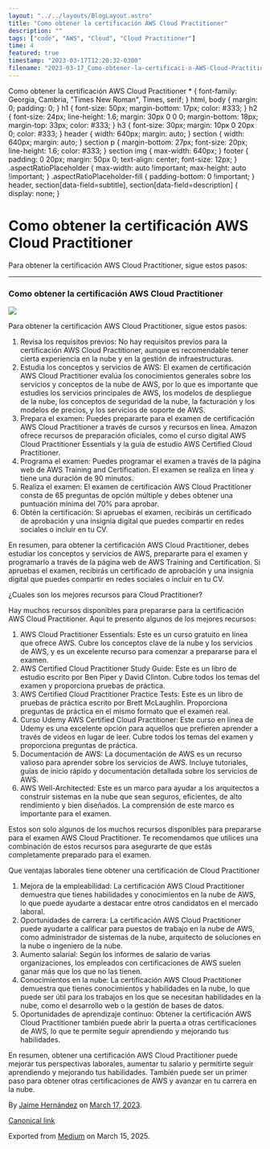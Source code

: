 ```yaml
---
layout: "../../layouts/BlogLayout.astro"
title: "Como obtener la certificación AWS Cloud Practitioner"
description: ""
tags: ["code", "AWS", "Cloud", "Cloud Practitioner"]
time: 4
featured: true
timestamp: "2023-03-17T12:20:32-0300"
filename: "2023-03-17_Como-obtener-la-certificaci-n-AWS-Cloud-Practitioner-f029fea2f1df"
---
```


Como obtener la certificación AWS Cloud Practitioner \* { font-family: Georgia, Cambria, "Times New Roman", Times, serif; } html, body { margin: 0; padding: 0; } h1 { font-size: 50px; margin-bottom: 17px; color: #333; } h2 { font-size: 24px; line-height: 1.6; margin: 30px 0 0 0; margin-bottom: 18px; margin-top: 33px; color: #333; } h3 { font-size: 30px; margin: 10px 0 20px 0; color: #333; } header { width: 640px; margin: auto; } section { width: 640px; margin: auto; } section p { margin-bottom: 27px; font-size: 20px; line-height: 1.6; color: #333; } section img { max-width: 640px; } footer { padding: 0 20px; margin: 50px 0; text-align: center; font-size: 12px; } .aspectRatioPlaceholder { max-width: auto !important; max-height: auto !important; } .aspectRatioPlaceholder-fill { padding-bottom: 0 !important; } header, section\[data-field=subtitle\], section\[data-field=description\] { display: none; }

Como obtener la certificación AWS Cloud Practitioner
====================================================

Para obtener la certificación AWS Cloud Practitioner, sigue estos pasos:

* * *

### Como obtener la certificación AWS Cloud Practitioner

![](https://cdn-images-1.medium.com/max/800/1*KkG4LBjCkSS473rm7xo6fQ.png)

Para obtener la certificación AWS Cloud Practitioner, sigue estos pasos:

1.  Revisa los requisitos previos: No hay requisitos previos para la certificación AWS Cloud Practitioner, aunque es recomendable tener cierta experiencia en la nube y en la gestión de infraestructuras.
2.  Estudia los conceptos y servicios de AWS: El examen de certificación AWS Cloud Practitioner evalúa los conocimientos generales sobre los servicios y conceptos de la nube de AWS, por lo que es importante que estudies los servicios principales de AWS, los modelos de despliegue de la nube, los conceptos de seguridad de la nube, la facturación y los modelos de precios, y los servicios de soporte de AWS.
3.  Prepara el examen: Puedes prepararte para el examen de certificación AWS Cloud Practitioner a través de cursos y recursos en línea. Amazon ofrece recursos de preparación oficiales, como el curso digital AWS Cloud Practitioner Essentials y la guía de estudio AWS Certified Cloud Practitioner.
4.  Programa el examen: Puedes programar el examen a través de la página web de AWS Training and Certification. El examen se realiza en línea y tiene una duración de 90 minutos.
5.  Realiza el examen: El examen de certificación AWS Cloud Practitioner consta de 65 preguntas de opción múltiple y debes obtener una puntuación mínima del 70% para aprobar.
6.  Obtén la certificación: Si apruebas el examen, recibirás un certificado de aprobación y una insignia digital que puedes compartir en redes sociales o incluir en tu CV.

En resumen, para obtener la certificación AWS Cloud Practitioner, debes estudiar los conceptos y servicios de AWS, prepararte para el examen y programarlo a través de la página web de AWS Training and Certification. Si apruebas el examen, recibirás un certificado de aprobación y una insignia digital que puedes compartir en redes sociales o incluir en tu CV.

¿Cuales son los mejores recursos para Cloud Practitioner?

Hay muchos recursos disponibles para prepararse para la certificación AWS Cloud Practitioner. Aquí te presento algunos de los mejores recursos:

1.  AWS Cloud Practitioner Essentials: Este es un curso gratuito en línea que ofrece AWS. Cubre los conceptos clave de la nube y los servicios de AWS, y es un excelente recurso para comenzar a prepararse para el examen.
2.  AWS Certified Cloud Practitioner Study Guide: Este es un libro de estudio escrito por Ben Piper y David Clinton. Cubre todos los temas del examen y proporciona pruebas de práctica.
3.  AWS Certified Cloud Practitioner Practice Tests: Este es un libro de pruebas de práctica escrito por Brett McLaughlin. Proporciona preguntas de práctica en el mismo formato que el examen real.
4.  Curso Udemy AWS Certified Cloud Practitioner: Este curso en línea de Udemy es una excelente opción para aquellos que prefieren aprender a través de videos en lugar de leer. Cubre todos los temas del examen y proporciona preguntas de práctica.
5.  Documentación de AWS: La documentación de AWS es un recurso valioso para aprender sobre los servicios de AWS. Incluye tutoriales, guías de inicio rápido y documentación detallada sobre los servicios de AWS.
6.  AWS Well-Architected: Este es un marco para ayudar a los arquitectos a construir sistemas en la nube que sean seguros, eficientes, de alto rendimiento y bien diseñados. La comprensión de este marco es importante para el examen.

Estos son solo algunos de los muchos recursos disponibles para prepararse para el examen AWS Cloud Practitioner. Te recomendamos que utilices una combinación de estos recursos para asegurarte de que estás completamente preparado para el examen.

Que ventajas laborales tiene obtener una certificación de Cloud Practitioner

1.  Mejora de la empleabilidad: La certificación AWS Cloud Practitioner demuestra que tienes habilidades y conocimientos en la nube de AWS, lo que puede ayudarte a destacar entre otros candidatos en el mercado laboral.
2.  Oportunidades de carrera: La certificación AWS Cloud Practitioner puede ayudarte a calificar para puestos de trabajo en la nube de AWS, como administrador de sistemas de la nube, arquitecto de soluciones en la nube o ingeniero de la nube.
3.  Aumento salarial: Según los informes de salario de varias organizaciones, los empleados con certificaciones de AWS suelen ganar más que los que no las tienen.
4.  Conocimientos en la nube: La certificación AWS Cloud Practitioner demuestra que tienes conocimientos y habilidades en la nube, lo que puede ser útil para los trabajos en los que se necesitan habilidades en la nube, como el desarrollo web o la gestión de bases de datos.
5.  Oportunidades de aprendizaje continuo: Obtener la certificación AWS Cloud Practitioner también puede abrir la puerta a otras certificaciones de AWS, lo que te permite seguir aprendiendo y mejorando tus habilidades.

En resumen, obtener una certificación AWS Cloud Practitioner puede mejorar tus perspectivas laborales, aumentar tu salario y permitirte seguir aprendiendo y mejorando tus habilidades. También puede ser un primer paso para obtener otras certificaciones de AWS y avanzar en tu carrera en la nube.

By [Jaime Hernández](https://medium.com/@devjaime) on [March 17, 2023](https://medium.com/p/f029fea2f1df).

[Canonical link](https://medium.com/@devjaime/como-obtener-la-certificaci%C3%B3n-aws-cloud-practitioner-f029fea2f1df)

Exported from [Medium](https://medium.com) on March 15, 2025.